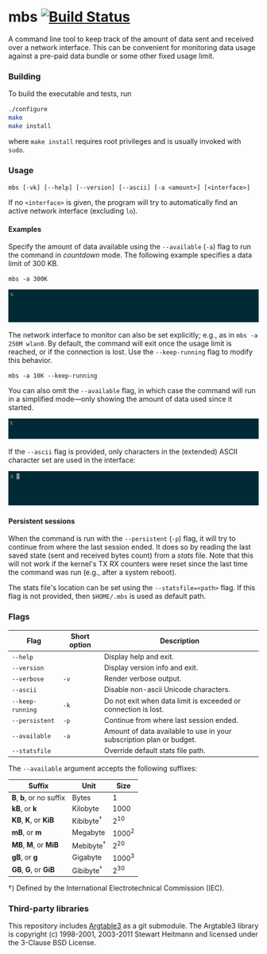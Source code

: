 # mbs [![Build Status](https://img.shields.io/travis/laserpants/mbs/master.svg?style=flat)](https://travis-ci.org/laserpants/mbs)

A command line tool to keep track of the amount of data sent and received over 
a network interface. This can be convenient for monitoring data usage against a 
pre-paid data bundle or some other fixed usage limit.

### Building

To build the executable and tests, run

```bash
./configure
make
make install
```

where `make install` requires root privileges and is usually invoked 
with `sudo`. 

### Usage

```
mbs [-vk] [--help] [--version] [--ascii] [-a <amount>] [<interface>]
```

If no `<interface>` is given, the program will try to automatically find an 
active network interface (excluding `lo`).

#### Examples

Specify the amount of data available using the `--available` (`-a`) flag to run
the command in *countdown* mode. The following example specifies a data limit 
of 300 KB.

```
mbs -a 300K
```

![mbs](https://github.com/laserpants/mbs/blob/master/mbs.gif)

The network interface to monitor can also be set explicitly; e.g., as in
`mbs -a 250M wlan0`. By default, the command will exit once the usage limit is 
reached, or if the connection is lost. Use the `--keep-running` flag to modify 
this behavior.

```
mbs -a 10K --keep-running
```

You can also omit the `--available` flag, in which case the command will 
run in a simplified mode&mdash;only showing the amount of data used since it 
started.

![mbs](https://raw.githubusercontent.com/laserpants/mbs/master/mbs2.gif)

If the `--ascii` flag is provided, only characters in the (extended) ASCII 
character set are used in the interface:

![mbs](https://raw.githubusercontent.com/laserpants/mbs/master/mbs3.gif)

#### Persistent sessions

When the command is run with the `--persistent` (`-p`) flag, it will try to 
continue from where the last session ended. It does so by reading the last 
saved state (sent and received bytes count) from a *stats* file. Note that this 
will not work if the kernel's TX RX counters were reset since the last time the 
command was run (e.g., after a system reboot).

The stats file's location can be set using the `--statsfile=<path>` flag. If 
this flag is not provided, then `$HOME/.mbs` is used as default path.

### Flags

| Flag             | Short option   | Description                             |
|------------------|----------------|-----------------------------------------|
| `--help`         |                | Display help and exit.                  |
| `--version`      |                | Display version info and exit.          |
| `--verbose`      | `-v`           | Render verbose output.                  |
| `--ascii`        |                | Disable non-ascii Unicode characters.   |
| `--keep-running` | `-k`           | Do not exit when data limit is exceeded or connection is lost. |
| `--persistent`   | `-p`           | Continue from where last session ended. |
| `--available`    | `-a`           | Amount of data available to use in your subscription plan or budget. |
| `--statsfile`    |                | Override default stats file path.       |

The `--available` argument accepts the following suffixes:

| Suffix                     | Unit                   | Size             |
|----------------------------|------------------------|------------------|
| **B**, **b**, or no suffix | Bytes                  | 1                |
| **kB**, or **k**           | Kilobyte               | 1000             |
| **KB**, **K**, or **KiB**  | Kibibyte<sup>†</sup>   | 2<sup>10</sup>   |
| **mB**, or **m**           | Megabyte               | 1000<sup>2</sup> |
| **MB**, **M**, or **MiB**  | Mebibyte<sup>†</sup>   | 2<sup>20</sup>   |
| **gB**, or **g**           | Gigabyte               | 1000<sup>3</sup> |
| **GB**, **G**, or **GiB**  | Gibibyte<sup>†</sup>   | 2<sup>30</sup>   |

†) Defined by the International Electrotechnical Commission (IEC).

### Third-party libraries

This repository includes [Argtable3](http://www.argtable.org/) as a git submodule. The Argtable3 library is copyright (c) 1998-2001, 2003-2011 Stewart Heitmann and licensed under the 3-Clause BSD License.
